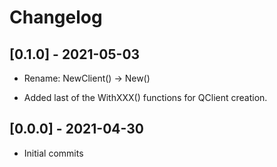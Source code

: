# Changelog

## [0.1.0] - 2021-05-03

- Rename: NewClient() -> New()

- Added last of the WithXXX() functions for QClient creation.

## [0.0.0] - 2021-04-30

- Initial commits
